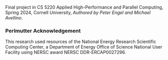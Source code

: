Final project in CS 5220 Applied High-Performance and Parallel Computing, Spring 2024, Cornell University, _Authored by Peter Engel and Michael Avellino_.

### Perlmutter Acknowledgement
This research used resources of the National Energy Research Scientific Computing Center, a Department of Energy Office of Science National User Facility using NERSC award NERSC DDR-ERCAP0027296.
